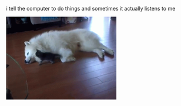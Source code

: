 i tell the computer to do things and sometimes it actually listens to me
<!--START_SECTION:update_image-->
<img src=https://raw.githubusercontent.com/sneakykestrel/sneakykestrel/main/.github/images/dog-attack.gif height="" width="300" align=left alt=kitty />
<!--END_SECTION:update_image-->

